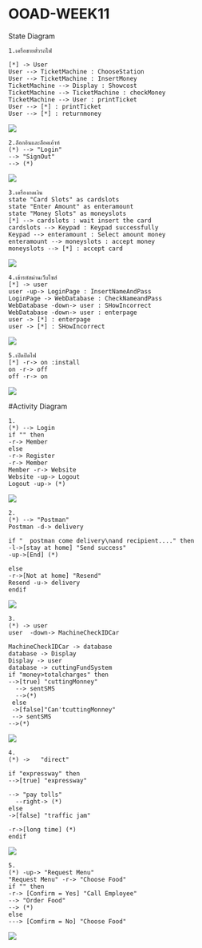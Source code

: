 # OOAD-WEEK11
State Diagram
```
1.เครื่อขายตั๋วรถไฟ

[*] -> User 
User --> TicketMachine : ChooseStation
User --> TicketMachine : InsertMoney 
TicketMachine --> Display : Showcost
TicketMachine --> TicketMachine : checkMoney 
TicketMachine --> User : printTicket
User --> [*] : printTicket
User --> [*] : returnmoney

```
![](https://github.com/JUBJIBPIYAPATH/OOAD-WEEK11/blob/master/S1.PNG?raw=true)

```
2.ล็อกอินและล็อคเอ้าท์
(*) --> "Login"
--> "SignOut"
--> (*)
```
![](https://github.com/JUBJIBPIYAPATH/OOAD-WEEK11/blob/master/S2.PNG?raw=true)

```
3.เครื่องกดเงิน
state "Card Slots" as cardslots
state "Enter Amount" as enteramount
state "Money Slots" as moneyslots
[*] --> cardslots : wait insert the card
cardslots --> Keypad : Keypad successfully
Keypad --> enteramount : Select amount money
enteramount --> moneyslots : accept money
moneyslots --> [*] : accept card
```
![](https://github.com/JUBJIBPIYAPATH/OOAD-WEEK11/blob/master/S3.PNG?raw=true)

```
4.เข้ารหัสผ่านเว็บไซส์
[*] -> user 
user -up-> LoginPage : InsertNameAndPass
LoginPage -> WebDatabase : CheckNameandPass
WebDatabase -down-> user : SHowIncorrect
WebDatabase -down-> user : enterpage
user -> [*] : enterpage
user -> [*] : SHowIncorrect
```
![](https://github.com/JUBJIBPIYAPATH/OOAD-WEEK11/blob/master/S4.PNG?raw=true)

```
5.เปิดปิดไฟ 
[*] -r-> on :install
on -r-> off
off -r-> on
```
![](https://github.com/JUBJIBPIYAPATH/OOAD-WEEK11/blob/master/S5.PNG?raw=true)

#Activity Diagram

```
1.
(*) --> Login
if "" then
-r-> Member
else
-r-> Register
-r-> Member
Member -r-> Website 
Website -up-> Logout
Logout -up-> (*)
```
![](https://github.com/JUBJIBPIYAPATH/OOAD-WEEK11/blob/master/A1.PNG?raw=true)

```
2.
(*) --> "Postman"
Postman -d-> delivery 

if "  postman come delivery\nand recipient...." then
-l->[stay at home] "Send success"
-up->[End] (*)  

else
-r->[Not at home] "Resend"
Resend -u-> delivery
endif
```
![](https://github.com/JUBJIBPIYAPATH/OOAD-WEEK11/blob/master/A2.PNG?raw=true)

```
3.
(*) -> user 
user  -down-> MachineCheckIDCar 

MachineCheckIDCar -> database 
database -> Display
Display -> user 
database -> cuttingFundSystem 
if "money>totalcharges" then 
-->[true] "cuttingMonney"
  --> sentSMS
  -->(*)
 else
 ->[false]"Can'tcuttingMonney"
 --> sentSMS
-->(*)
```
![](https://github.com/JUBJIBPIYAPATH/OOAD-WEEK11/blob/master/A3.PNG?raw=true)

```
4.
(*) ->   "direct"   

if "expressway" then
-->[true] "expressway"

--> "pay tolls"   
  --right-> (*)
else
->[false] "traffic jam"   

-r->[long time] (*)
endif
```
![](https://github.com/JUBJIBPIYAPATH/OOAD-WEEK11/blob/master/A4.PNG?raw=true)

```
5.
(*) -up-> "Request Menu"
"Request Menu" -r-> "Choose Food"
if "" then
-r-> [Confirm = Yes] "Call Employee"
--> "Order Food"
--> (*)
else
---> [Comfirm = No] "Choose Food" 
```
![](https://github.com/JUBJIBPIYAPATH/OOAD-WEEK11/blob/master/A5.PNG?raw=true)
